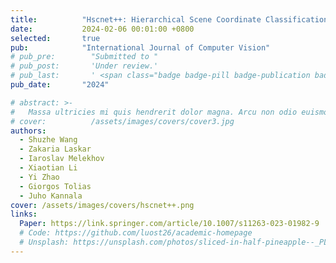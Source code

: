 ```yaml
---
title:          "Hscnet++: Hierarchical Scene Coordinate Classification and Regression for Visual Localization with Transformer"
date:           2024-02-06 00:01:00 +0800
selected:       true
pub:            "International Journal of Computer Vision"
# pub_pre:        "Submitted to "
# pub_post:       'Under review.'
# pub_last:       ' <span class="badge badge-pill badge-publication badge-success">Spotlight</span>'
pub_date:       "2024"

# abstract: >-
#   Massa ultricies mi quis hendrerit dolor magna. Arcu non odio euismod lacinia at quis risus sed. Et tortor at risus viverra. Enim neque volutpat ac tincidunt. Dictum varius duis at consectetur lorem donec.
# cover:          /assets/images/covers/cover3.jpg
authors:
  - Shuzhe Wang
  - Zakaria Laskar
  - Iaroslav Melekhov
  - Xiaotian Li
  - Yi Zhao
  - Giorgos Tolias
  - Juho Kannala
cover: /assets/images/covers/hscnet++.png
links:
  Paper: https://link.springer.com/article/10.1007/s11263-023-01982-9
  # Code: https://github.com/luost26/academic-homepage
  # Unsplash: https://unsplash.com/photos/sliced-in-half-pineapple--_PLJZmHZzk
---
```

